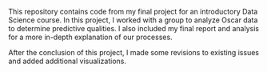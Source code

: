 This repository contains code from my final project for an introductory Data Science course. In this project, I worked with a group to analyze Oscar data to determine predictive qualities. I also included my final report and analysis for a more in-depth explanation of our processes.

After the conclusion of this project, I made some revisions to existing issues and added additional visualizations. 
